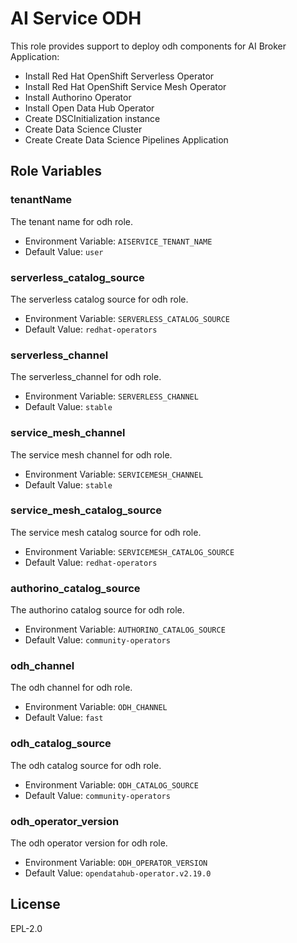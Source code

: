 AI Service ODH
===============================================================================
This role provides support to deploy odh components for AI Broker Application:

* Install Red Hat OpenShift Serverless Operator
* Install Red Hat OpenShift Service Mesh Operator
* Install Authorino Operator
* Install Open Data Hub Operator
* Create DSCInitialization instance
* Create Data Science Cluster
* Create Create Data Science Pipelines Application

Role Variables
--------------

### tenantName

The tenant name for odh role.

* Environment Variable: `AISERVICE_TENANT_NAME`
* Default Value: `user`

### serverless_catalog_source

The serverless catalog source for odh role.

* Environment Variable: `SERVERLESS_CATALOG_SOURCE`
* Default Value: `redhat-operators`

### serverless_channel

The serverless_channel for odh role.

* Environment Variable: `SERVERLESS_CHANNEL`
* Default Value: `stable`

### service_mesh_channel

The service mesh channel for odh role.

* Environment Variable: `SERVICEMESH_CHANNEL`
* Default Value: `stable`

### service_mesh_catalog_source

The service mesh catalog source for odh role.

* Environment Variable: `SERVICEMESH_CATALOG_SOURCE`
* Default Value: `redhat-operators`

### authorino_catalog_source

The authorino catalog source for odh role.

* Environment Variable: `AUTHORINO_CATALOG_SOURCE`
* Default Value: `community-operators`

### odh_channel

The odh channel for odh role.

* Environment Variable: `ODH_CHANNEL`
* Default Value: `fast`

### odh_catalog_source

The odh catalog source for odh role.

* Environment Variable: `ODH_CATALOG_SOURCE`
* Default Value: `community-operators`

### odh_operator_version

The odh operator version for odh role.

* Environment Variable: `ODH_OPERATOR_VERSION`
* Default Value: `opendatahub-operator.v2.19.0`

## License

EPL-2.0
